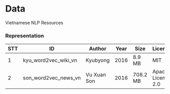 # Data

Vietnamese NLP Resources

### Representation

| STT | ID | Author | Year | Size | License | Link |
|-----|----------------------|-------------|------|----------|--------------------|----------------------------------------------|
| 1 | kyu_word2vec_wiki_vn | Kyubyong | 2016 | 8.9 MB | MIT | [☞](https://github.com/Kyubyong/wordvectors) |
| 2 | son_word2vec_news_vn | Vu Xuan Son | 2016 | 708.2 MB | Apache License 2.0 | [☞](https://github.com/sonvx/word2vecVN) |
